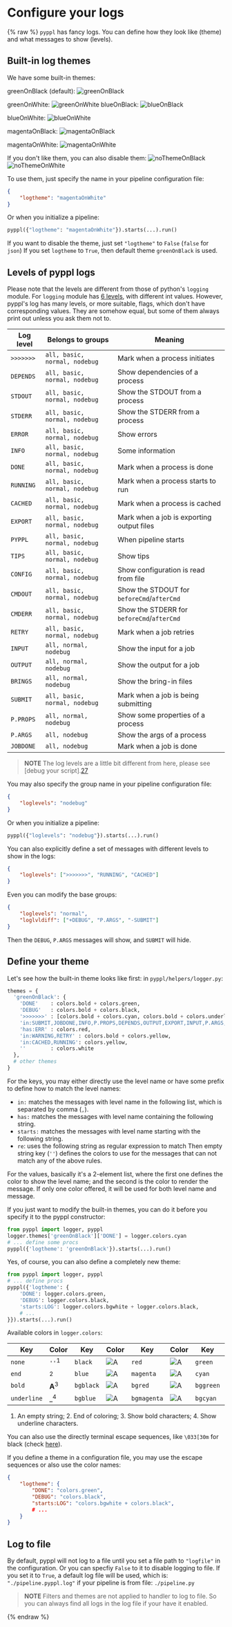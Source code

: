 # Configure your logs
<!-- toc -->

{% raw %}
`pyppl` has fancy logs. You can define how they look like (theme) and what messages to show (levels).

## Built-in log themes
We have some built-in themes:

greenOnBlack (default):
![greenOnBlack][3]

greenOnWhite:
![greenOnWhite][4]
blueOnBlack:
![blueOnBlack][1]

blueOnWhite:
![blueOnWhite][2]

magentaOnBlack:
![magentaOnBlack][5]

magentaOnWhite:
![magentaOnWhite][6]

If you don't like them, you can also disable them:
![noThemeOnBlack][7]
![noThemeOnWhite][8]

To use them, just specify the name in your pipeline configuration file:
```json
{
    "logtheme": "magentaOnWhite"
}
```
Or when you initialize a pipeline:
```python
pyppl({"logtheme": "magentaOnWhite"}).starts(...).run()
```
If you want to disable the theme, just set `"logtheme"` to `False` (`false` for `json`)
If you set `logtheme` to `True`, then default theme `greenOnBlack` is used.

## Levels of pyppl logs
Please note that the levels are different from those of python's `logging` module. For `logging` module has [6 levels][9], with different int values. However, pyppl's log has many levels, or more suitable, flags, which don't have corresponding values. They are somehow equal, but some of them always print out unless you ask them not to.

|Log level|Belongs to groups|Meaning
|-|-|-|
|`>>>>>>>`|`all, basic, normal, nodebug`|Mark when a process initiates|
|`DEPENDS`|`all, basic, normal, nodebug`|Show dependencies of a process|
|`STDOUT`|`all, basic, normal, nodebug`|Show the STDOUT from a process|
|`STDERR`|`all, basic, normal, nodebug`|Show the STDERR from a process|
|`ERROR`|`all, basic, normal, nodebug`|Show errors|
|`INFO`|`all, basic, normal, nodebug`|Some information|
|`DONE`|`all, basic, normal, nodebug`|Mark when a process is done|
|`RUNNING`|`all, basic, normal, nodebug`|Mark when a process starts to run|
|`CACHED`|`all, basic, normal, nodebug`|Mark when a process is cached|
|`EXPORT`|`all, basic, normal, nodebug`|Mark when a job is exporting output files|
|`PYPPL`|`all, basic, normal, nodebug`|When pipeline starts|
|`TIPS`|`all, basic, normal, nodebug`|Show tips|
|`CONFIG`|`all, basic, normal, nodebug`|Show configuration is read from file|
|`CMDOUT`|`all, basic, normal, nodebug`|Show the STDOUT for `beforeCmd`/`afterCmd`|
|`CMDERR`|`all, basic, normal, nodebug`|Show the STDERR for `beforeCmd`/`afterCmd`|
|`RETRY`|`all, basic, normal, nodebug`|Mark when a job retries|
|`INPUT`|`all, normal, nodebug`|Show the input for a job|
|`OUTPUT`|`all, normal, nodebug`|Show the output for a job|
|`BRINGS`|`all, normal, nodebug`|Show the bring-in files|
|`SUBMIT`|`all, basic, normal, nodebug`|Mark when a job is being submitting|
|`P.PROPS`|`all, normal, nodebug`|Show some properties of a process|
|`P.ARGS`|`all, nodebug`|Show the args of a process|
|`JOBDONE`|`all, nodebug`|Mark when a job is done|
>**NOTE** The log levels are a little bit different from here, please see [debug your script].[27]

You may also specify the group name in your pipeline configuration file:
```json
{
    "loglevels": "nodebug"
}
```
Or when you initialize a pipeline:
```python
pyppl({"loglevels": "nodebug"}).starts(...).run()
```

You can also explicitly define a set of messages with different levels to show in the logs:
```json
{
    "loglevels": [">>>>>>>", "RUNNING", "CACHED"]
}
```

Even you can modify the base groups:
```json
{
    "loglevels": "normal",
    "loglvldiff": ["+DEBUG", "P.ARGS", "-SUBMIT"]
}
```
Then the `DEBUG`, `P.ARGS` messages will show, and `SUBMIT` will hide.

## Define your theme

Let's see how the built-in theme looks like first:
in `pyppl/helpers/logger.py`:
```python
themes = {
  'greenOnBlack': {
    'DONE'    : colors.bold + colors.green,
    'DEBUG'   : colors.bold + colors.black,
    '>>>>>>>' : [colors.bold + colors.cyan, colors.bold + colors.underline + colors.cyan],
    'in:SUBMIT,JOBDONE,INFO,P.PROPS,DEPENDS,OUTPUT,EXPORT,INPUT,P.ARGS,BRINGS': colors.green,
    'has:ERR' : colors.red,
    'in:WARNING,RETRY' : colors.bold + colors.yellow,
    'in:CACHED,RUNNING': colors.yellow,
    ''        : colors.white
  },
  # other themes
}
```
For the keys, you may either directly use the level name or have some prefix to define how to match the level names:
- `in:` matches the messages with level name in the following list, which is separated by comma (`,`).
- `has:` matches the messages with level name containing the following string.
- `starts:` matches the messages with level name starting with the following string.
- `re`: uses the following string as regular expression to match
Then empty string key (`''`) defines the colors to use for the messages that can not match any of the above rules.

For the values, basically it's a 2-element list, where the first one defines the color to show the level name; and the second is the color to render the message. If only one color offered, it will be used for both level name and message.

If you just want to modify the built-in themes, you can do it before you specify it to the pyppl constructor:
```python
from pyppl import logger, pyppl
logger.themes['greenOnBlack']['DONE'] = logger.colors.cyan
# ... define some procs
pyppl({'logtheme': 'greenOnBlack'}).starts(...).run()
```

Yes, of course, you can also define a completely new theme:
```python
from pyppl import logger, pyppl
# ... define procs
pyppl({'logtheme': {
    'DONE': logger.colors.green,
    'DEBUG': logger.colors.black,
    'starts:LOG': logger.colors.bgwhite + logger.colors.black,
    # ...
}}).starts(...).run()
```

Available colors in `logger.colors`:

|Key|Color|Key|Color|Key|Color|Key|Color|Key|Color|
|---|-----|---|-----|---|-----|---|-----|---|-----|
|`none`|`''`<sup>1</sup>|`black`|![A][10]|`red`|![A][11]|`green`|![A][12]|`yellow`|![A][13]|
|`end`|<sup>2</sup>|`blue`|![A][14]|`magenta`|![A][15]|`cyan`|![A][16]|`white`|![A][17]|
|`bold`|**A**<sup>3</sup>|`bgblack`|![A][18]|`bgred`|![A][19]|`bggreen`|![A][20]|`bgyellow`|![A][21]|
|`underline`|_<sup>4</sup>|`bgblue`|![A][22]|`bgmagenta`|![A][23]|`bgcyan`|![A][24]|`bgwhite`|![A][25]|

1. An empty string; 2. End of coloring; 3. Show bold characters; 4. Show underline characters.

You can also use the directly terminal escape sequences, like `\033[30m` for black (check [here][26]).

If you define a theme in a configuration file, you may use the escape sequences or also use the color names:
```json
{
    "logtheme": {
        "DONE": "colors.green",
        "DEBUG": "colors.black",
        "starts:LOG": "colors.bgwhite + colors.black",
        # ...
    }
}
```

## Log to file
By default, pyppl will not log to a file until you set a file path to `"logfile"` in the configuration. Or you can specfiy `False` to it to disable logging to file. If you set it to `True`, a default log file will be used, which is: `"./pipeline.pyppl.log"` if your pipeline is from file: `./pipeline.py`
>**NOTE** Filters and themes are not applied to handler to log to file. So you can always find all logs in the log file if your have it enabled.

{% endraw %}


[1]: https://raw.githubusercontent.com/pwwang/pyppl/master/docs/blueOnBlack.png
[2]: https://raw.githubusercontent.com/pwwang/pyppl/master/docs/blueOnWhite.png
[3]: https://raw.githubusercontent.com/pwwang/pyppl/master/docs/greenOnBlack.png
[4]: https://raw.githubusercontent.com/pwwang/pyppl/master/docs/greenOnWhite.png
[5]: https://raw.githubusercontent.com/pwwang/pyppl/master/docs/magentaOnBlack.png
[6]: https://raw.githubusercontent.com/pwwang/pyppl/master/docs/magentaOnWhite.png
[7]: https://raw.githubusercontent.com/pwwang/pyppl/master/docs/noThemeOnBlack.png
[8]: https://raw.githubusercontent.com/pwwang/pyppl/master/docs/noThemeOnWhite.png
[9]: https://docs.python.org/2/library/logging.html#logging-levels
[10]: https://placehold.it/32/eeeeee/000000?text=A
[11]: https://placehold.it/32/eeeeee/ff0000?text=A
[12]: https://placehold.it/32/eeeeee/00ff00?text=A
[13]: https://placehold.it/32/eeeeee/ffff00?text=A
[14]: https://placehold.it/32/eeeeee/0000ff?text=A
[15]: https://placehold.it/32/eeeeee/ff00ff?text=A
[16]: https://placehold.it/32/eeeeee/00ffff?text=A
[17]: https://placehold.it/32/eeeeee/ffffff?text=A
[18]: https://placehold.it/32/000000/eeeeee?text=A
[19]: https://placehold.it/32/ff0000/eeeeee?text=A
[20]: https://placehold.it/32/00ff00/eeeeee?text=A
[21]: https://placehold.it/32/ffff00/eeeeee?text=A
[22]: https://placehold.it/32/0000ff/eeeeee?text=A
[23]: https://placehold.it/32/ff00ff/eeeeee?text=A
[24]: https://placehold.it/32/00ffff/eeeeee?text=A
[25]: https://placehold.it/32/ffffff/eeeeee?text=A
[26]: https://en.wikipedia.org/wiki/ANSI_escape_code
[27]: https://pwwang.gitbooks.io/pyppl/write-your-script.html#debug-your-script
